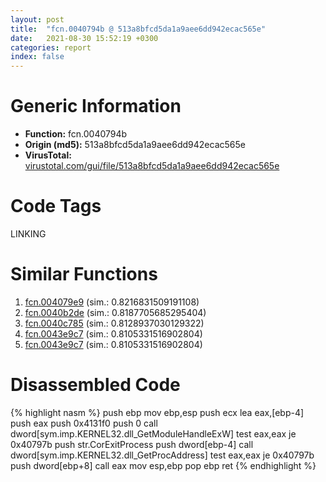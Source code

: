 ```yaml
---
layout: post
title:  "fcn.0040794b @ 513a8bfcd5da1a9aee6dd942ecac565e"
date:   2021-08-30 15:52:19 +0300
categories: report
index: false
---
```


# Generic Information
- **Function:** fcn.0040794b
- **Origin (md5):** 513a8bfcd5da1a9aee6dd942ecac565e
- **VirusTotal:** [virustotal.com/gui/file/513a8bfcd5da1a9aee6dd942ecac565e][virustotal_ref]

# Code Tags
<span class="tag" id="LINKING">LINKING</span>


# Similar Functions

1. [fcn.004079e9][similar_1_ref] (sim.: 0.8216831509191108)
2. [fcn.0040b2de][similar_2_ref] (sim.: 0.8187705685295404)
3. [fcn.0040c785][similar_3_ref] (sim.: 0.8128937030129322)
4. [fcn.0043e9c7][similar_4_ref] (sim.: 0.8105331516902804)
5. [fcn.0043e9c7][similar_5_ref] (sim.: 0.8105331516902804)


# Disassembled Code

{% highlight nasm %}
push ebp
mov ebp,esp
push ecx
lea eax,[ebp-4]
push eax
push 0x4131f0
push 0
call dword[sym.imp.KERNEL32.dll_GetModuleHandleExW]
test eax,eax
je 0x40797b
push str.CorExitProcess
push dword[ebp-4]
call dword[sym.imp.KERNEL32.dll_GetProcAddress]
test eax,eax
je 0x40797b
push dword[ebp+8]
call eax
mov esp,ebp
pop ebp
ret 
{% endhighlight %}


[similar_1_ref]: /report/fcn.004079e9@451ddfcc92b1bb3ecaf608812dc38f69
[similar_2_ref]: /report/fcn.0040b2de@d8e81b230e51671f65a4a8e6ababe01d
[similar_3_ref]: /report/fcn.0040c785@22e4fd0c4b1c614e2ac3f6bd9999bcbd
[similar_4_ref]: /report/fcn.0043e9c7@53687e619dcac7d709f306d061d8daeb
[similar_5_ref]: /report/fcn.0043e9c7@ba5ec83721de3ca10b3c9583f3b2c6a1
[virustotal_ref]: https://www.virustotal.com/gui/file/513a8bfcd5da1a9aee6dd942ecac565e